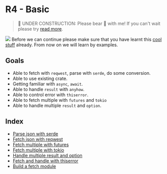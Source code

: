 # R4 - Basic

> 🚧 UNDER CONSTRUCTION: Please bear 🧸 with me! If you can't wait please try [read more](../../bye.md).

![](/assets/kat.png) <span class="speech-bubble">Before we can continue please make sure that you have learnt this [cool stuff](../r5/teardown.md) already. From now on we will learn by examples.</span>

## Goals

- Able to fetch with `reqwest`, parse with `serde`, do some conversion.
- Able to use existing crate.
- Getting familiar with `async`, `await`.
- Able to handle `result` with `anyhow`.
- Able to control error with `thiserror`.
- Able to fetch multiple with `futures` and `tokio`
- Able to handle multiple `result` and `option`.

## Index

- [Parse json with serde](./10-parse-json-serde.md)
- [Fetch json with reqwest](./20-fetch-json-reqwest.md)
- [Fetch multiple with futures](./30-fetch-multiple-futures.md)
- [Fetch multiple with tokio](./31-fetch-multiple-tokio.md)
- [Handle multiple result and option](./40-handle-multiple-result-option.md)
- [Fetch and handle with thiserror](./50-fetch-json-reqwest-thiserror.md)
- [Build a fetch module](./60-build-fetch-module.md)